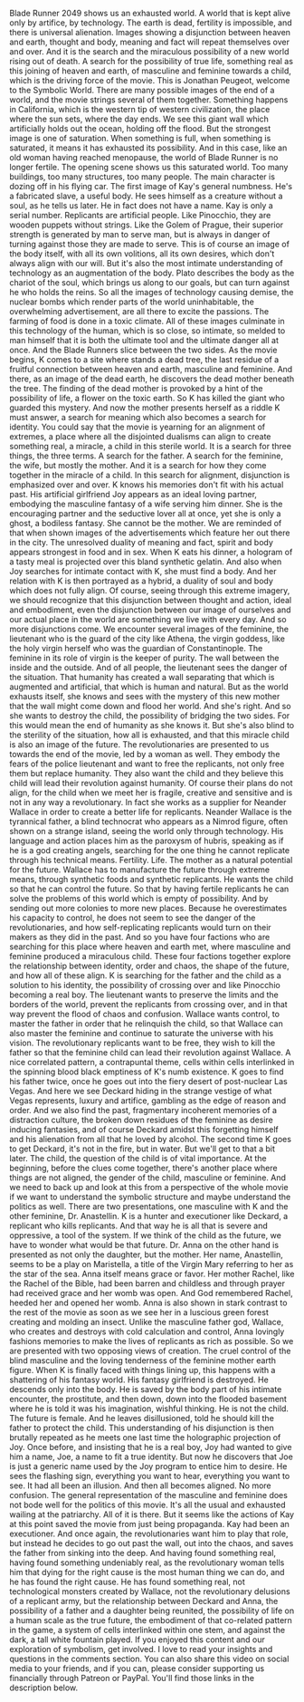  Blade Runner 2049 shows us an exhausted world. A world that is kept alive only by artifice, by technology. The earth is dead, fertility is impossible, and there is universal alienation. Images showing a disjunction between heaven and earth, thought and body, meaning and fact will repeat themselves over and over. And it is the search and the miraculous possibility of a new world rising out of death. A search for the possibility of true life, something real as this joining of heaven and earth, of masculine and feminine towards a child, which is the driving force of the movie. This is Jonathan Peugeot, welcome to the Symbolic World. There are many possible images of the end of a world, and the movie strings several of them together. Something happens in California, which is the western tip of western civilization, the place where the sun sets, where the day ends. We see this giant wall which artificially holds out the ocean, holding off the flood. But the strongest image is one of saturation. When something is full, when something is saturated, it means it has exhausted its possibility. And in this case, like an old woman having reached menopause, the world of Blade Runner is no longer fertile. The opening scene shows us this saturated world. Too many buildings, too many structures, too many people. The main character is dozing off in his flying car. The first image of Kay's general numbness. He's a fabricated slave, a useful body. He sees himself as a creature without a soul, as he tells us later. He in fact does not have a name. Kay is only a serial number. Replicants are artificial people. Like Pinocchio, they are wooden puppets without strings. Like the Golem of Prague, their superior strength is generated by man to serve man, but is always in danger of turning against those they are made to serve. This is of course an image of the body itself, with all its own volitions, all its own desires, which don't always align with our will. But it's also the most intimate understanding of technology as an augmentation of the body. Plato describes the body as the chariot of the soul, which brings us along to our goals, but can turn against he who holds the reins. So all the images of technology causing demise, the nuclear bombs which render parts of the world uninhabitable, the overwhelming advertisement, are all there to excite the passions. The farming of food is done in a toxic climate. All of these images culminate in this technology of the human, which is so close, so intimate, so melded to man himself that it is both the ultimate tool and the ultimate danger all at once. And the Blade Runners slice between the two sides. As the movie begins, K comes to a site where stands a dead tree, the last residue of a fruitful connection between heaven and earth, masculine and feminine. And there, as an image of the dead earth, he discovers the dead mother beneath the tree. The finding of the dead mother is provoked by a hint of the possibility of life, a flower on the toxic earth. So K has killed the giant who guarded this mystery. And now the mother presents herself as a riddle K must answer, a search for meaning which also becomes a search for identity. You could say that the movie is yearning for an alignment of extremes, a place where all the disjointed dualisms can align to create something real, a miracle, a child in this sterile world. It is a search for three things, the three terms. A search for the father. A search for the feminine, the wife, but mostly the mother. And it is a search for how they come together in the miracle of a child. In this search for alignment, disjunction is emphasized over and over. K knows his memories don't fit with his actual past. His artificial girlfriend Joy appears as an ideal loving partner, embodying the masculine fantasy of a wife serving him dinner. She is the encouraging partner and the seductive lover all at once, yet she is only a ghost, a bodiless fantasy. She cannot be the mother. We are reminded of that when shown images of the advertisements which feature her out there in the city. The unresolved duality of meaning and fact, spirit and body appears strongest in food and in sex. When K eats his dinner, a hologram of a tasty meal is projected over this bland synthetic gelatin. And also when Joy searches for intimate contact with K, she must find a body. And her relation with K is then portrayed as a hybrid, a duality of soul and body which does not fully align. Of course, seeing through this extreme imagery, we should recognize that this disjunction between thought and action, ideal and embodiment, even the disjunction between our image of ourselves and our actual place in the world are something we live with every day. And so more disjunctions come. We encounter several images of the feminine, the lieutenant who is the guard of the city like Athena, the virgin goddess, like the holy virgin herself who was the guardian of Constantinople. The feminine in its role of virgin is the keeper of purity. The wall between the inside and the outside. And of all people, the lieutenant sees the danger of the situation. That humanity has created a wall separating that which is augmented and artificial, that which is human and natural. But as the world exhausts itself, she knows and sees with the mystery of this new mother that the wall might come down and flood her world. And she's right. And so she wants to destroy the child, the possibility of bridging the two sides. For this would mean the end of humanity as she knows it. But she's also blind to the sterility of the situation, how all is exhausted, and that this miracle child is also an image of the future. The revolutionaries are presented to us towards the end of the movie, led by a woman as well. They embody the fears of the police lieutenant and want to free the replicants, not only free them but replace humanity. They also want the child and they believe this child will lead their revolution against humanity. Of course their plans do not align, for the child when we meet her is fragile, creative and sensitive and is not in any way a revolutionary. In fact she works as a supplier for Neander Wallace in order to create a better life for replicants. Neander Wallace is the tyrannical father, a blind technocrat who appears as a Nimrod figure, often shown on a strange island, seeing the world only through technology. His language and action places him as the paroxysm of hubris, speaking as if he is a god creating angels, searching for the one thing he cannot replicate through his technical means. Fertility. Life. The mother as a natural potential for the future. Wallace has to manufacture the future through extreme means, through synthetic foods and synthetic replicants. He wants the child so that he can control the future. So that by having fertile replicants he can solve the problems of this world which is empty of possibility. And by sending out more colonies to more new places. Because he overestimates his capacity to control, he does not seem to see the danger of the revolutionaries, and how self-replicating replicants would turn on their makers as they did in the past. And so you have four factions who are searching for this place where heaven and earth met, where masculine and feminine produced a miraculous child. These four factions together explore the relationship between identity, order and chaos, the shape of the future, and how all of these align. K is searching for the father and the child as a solution to his identity, the possibility of crossing over and like Pinocchio becoming a real boy. The lieutenant wants to preserve the limits and the borders of the world, prevent the replicants from crossing over, and in that way prevent the flood of chaos and confusion. Wallace wants control, to master the father in order that he relinquish the child, so that Wallace can also master the feminine and continue to saturate the universe with his vision. The revolutionary replicants want to be free, they wish to kill the father so that the feminine child can lead their revolution against Wallace. A nice correlated pattern, a contrapuntal theme, cells within cells interlinked in the spinning blood black emptiness of K's numb existence. K goes to find his father twice, once he goes out into the fiery desert of post-nuclear Las Vegas. And here we see Deckard hiding in the strange vestige of what Vegas represents, luxury and artifice, gambling as the edge of reason and order. And we also find the past, fragmentary incoherent memories of a distraction culture, the broken down residues of the feminine as desire inducing fantasies, and of course Deckard amidst this forgetting himself and his alienation from all that he loved by alcohol. The second time K goes to get Deckard, it's not in the fire, but in water. But we'll get to that a bit later. The child, the question of the child is of vital importance. At the beginning, before the clues come together, there's another place where things are not aligned, the gender of the child, masculine or feminine. And we need to back up and look at this from a perspective of the whole movie if we want to understand the symbolic structure and maybe understand the politics as well. There are two presentations, one masculine with K and the other feminine, Dr. Anastellin. K is a hunter and executioner like Deckard, a replicant who kills replicants. And that way he is all that is severe and oppressive, a tool of the system. If we think of the child as the future, we have to wonder what would be that future. Dr. Anna on the other hand is presented as not only the daughter, but the mother. Her name, Anastellin, seems to be a play on Maristella, a title of the Virgin Mary referring to her as the star of the sea. Anna itself means grace or favor. Her mother Rachel, like the Rachel of the Bible, had been barren and childless and through prayer had received grace and her womb was open. And God remembered Rachel, heeded her and opened her womb. Anna is also shown in stark contrast to the rest of the movie as soon as we see her in a luscious green forest creating and molding an insect. Unlike the masculine father god, Wallace, who creates and destroys with cold calculation and control, Anna lovingly fashions memories to make the lives of replicants as rich as possible. So we are presented with two opposing views of creation. The cruel control of the blind masculine and the loving tenderness of the feminine mother earth figure. When K is finally faced with things lining up, this happens with a shattering of his fantasy world. His fantasy girlfriend is destroyed. He descends only into the body. He is saved by the body part of his intimate encounter, the prostitute, and then down, down into the flooded basement where he is told it was his imagination, wishful thinking. He is not the child. The future is female. And he leaves disillusioned, told he should kill the father to protect the child. This understanding of his disjunction is then brutally repeated as he meets one last time the holographic projection of Joy. Once before, and insisting that he is a real boy, Joy had wanted to give him a name, Joe, a name to fit a true identity. But now he discovers that Joe is just a generic name used by the Joy program to entice him to desire. He sees the flashing sign, everything you want to hear, everything you want to see. It had all been an illusion. And then all becomes aligned. No more confusion. The general representation of the masculine and feminine does not bode well for the politics of this movie. It's all the usual and exhausted wailing at the patriarchy. All of it is there. But it seems like the actions of Kay at this point saved the movie from just being propaganda. Kay had been an executioner. And once again, the revolutionaries want him to play that role, but instead he decides to go out past the wall, out into the chaos, and saves the father from sinking into the deep. And having found something real, having found something undeniably real, as the revolutionary woman tells him that dying for the right cause is the most human thing we can do, and he has found the right cause. He has found something real, not technological monsters created by Wallace, not the revolutionary delusions of a replicant army, but the relationship between Deckard and Anna, the possibility of a father and a daughter being reunited, the possibility of life on a human scale as the true future, the embodiment of that co-related pattern in the game, a system of cells interlinked within one stem, and against the dark, a tall white fountain played. If you enjoyed this content and our exploration of symbolism, get involved. I love to read your insights and questions in the comments section. You can also share this video on social media to your friends, and if you can, please consider supporting us financially through Patreon or PayPal. You'll find those links in the description below.